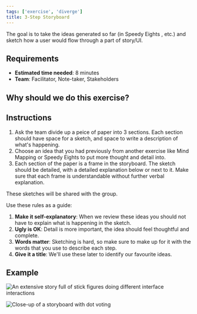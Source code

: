 ```yaml
---
tags: ['exercise', 'diverge']
title: 3-Step Storyboard
---
```


The goal is to take the ideas generated so far (in Speedy Eights , etc.) and
sketch how a user would flow through a part of story/UI.

## Requirements

- **Estimated time needed**: 8 minutes
- **Team**: Facilitator, Note-taker, Stakeholders

## Why should we do this exercise?

## Instructions

1. Ask the team divide up a peice of paper into 3 sections. Each section should have space for a sketch, and space to write a description of what's happening.
2. Choose an idea that you had previously from another exercise like Mind Mapping or Speedy Eights to put more thought and detail into.
3. Each section of the paper is a frame in the storyboard. The sketch should be detailed, with a detailed explanation below or next to it. Make sure that each frame is understandable without further verbal explanation.

These sketches will be shared with the group.

Use these rules as a guide:

1. **Make it self-explanatory**: When we review these ideas you should not have to explain what is happening in the sketch.
2. **Ugly is OK**: Detail is more important, the idea should feel thoughtful and complete.
3. **Words matter**: Sketching is hard, so make sure to make up for it with the words that you use to describe each step.
4. **Give it a title**: We'll use these later to identify our favourite ideas.

## Example
![An extensive story full of stick figures doing different interface interactions](/images/exercises/storyboard-large.png)

![Close-up of a storyboard with dot voting](/images/exercises/3-step-storyboard-1.png)
